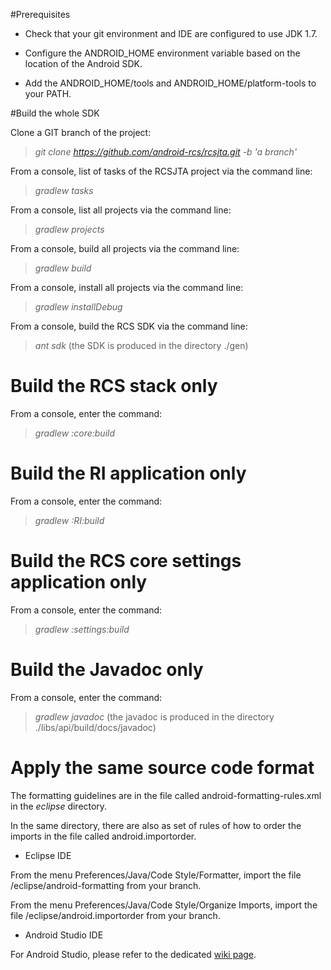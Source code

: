 #Prerequisites
- Check that your git environment and IDE are configured to use JDK 1.7.

- Configure the ANDROID_HOME environment variable based on the location of the Android SDK. 

- Add the ANDROID_HOME/tools and ANDROID_HOME/platform-tools to your PATH. 

#Build the whole SDK

Clone a GIT branch of the project:
> _git clone https://github.com/android-rcs/rcsjta.git -b 'a branch'_

From a console, list of tasks of the RCSJTA project via the command line:
> _gradlew tasks_

From a console, list all projects via the command line:
> _gradlew projects_

From a console, build all projects via the command line:
> _gradlew build_

From a console, install all projects via the command line:
> _gradlew installDebug_

From a console, build the RCS SDK via the command line:
> _ant sdk_ (the SDK is produced in the directory ./gen)

# Build the RCS stack only

From a console, enter the command:
> _gradlew :core:build_

# Build the RI application only

From a console, enter the command:
> _gradlew :RI:build_

# Build the RCS core settings application only

From a console, enter the command:
> _gradlew :settings:build_

# Build the Javadoc only
From a console, enter the command:
> _gradlew javadoc_ (the javadoc is produced in the directory ./libs/api/build/docs/javadoc)

# Apply the same source code format #

The formatting guidelines are in the file called android-formatting-rules.xml in the _eclipse_ directory. 

In the same directory, there are also as set of rules of how to order the imports in the file called android.importorder.

* Eclipse IDE

From the menu Preferences/Java/Code Style/Formatter, import the file /eclipse/android-formatting from your branch.

From the menu Preferences/Java/Code Style/Organize Imports, import the file /eclipse/android.importorder from your branch.

* Android Studio IDE

For Android Studio, please refer to the dedicated [wiki page](https://github.com/android-rcs/rcsjta/wiki/Android-studio).
